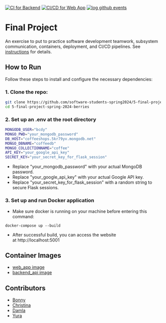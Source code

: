 [![CI for Backend](https://github.com/software-students-spring2024/5-final-project-spring-2024-berries/actions/workflows/backend.yml/badge.svg)](https://github.com/software-students-spring2024/5-final-project-spring-2024-berries/actions/workflows/backend.yml)
[![CI/CD for Web App](https://github.com/software-students-spring2024/5-final-project-spring-2024-berries/actions/workflows/deployment.yml/badge.svg)](https://github.com/software-students-spring2024/5-final-project-spring-2024-berries/actions/workflows/deployment.yml)
[![log github events](https://github.com/software-students-spring2024/5-final-project-spring-2024-berries/actions/workflows/event-logger.yml/badge.svg)](https://github.com/software-students-spring2024/5-final-project-spring-2024-berries/actions/workflows/event-logger.yml)

# Final Project

An exercise to put to practice software development teamwork, subsystem communication, containers, deployment, and CI/CD pipelines. See [instructions](./instructions.md) for details.

## How to Run

Follow these steps to install and configure the necessary dependencies:

### 1. Clone the repo:
   ```bash
   git clone https://github.com/software-students-spring2024/5-final-project-spring-2024-berries.git
   cd 5-final-project-spring-2024-berries
   ```

### 2. Set up an .env at the root directory
```bash
MONGODB_USER="bcdy"
MONGO_PWD="your_mongodb_password"
DB_HOST="coffeeshops.5kr79yv.mongodb.net"
MONGO_DBNAME="coffeedb"
MONGO_COLLECTIONNAME="coffee"
API_KEY="your_google_api_key"
SECRET_KEY="your_secret_key_for_flask_session"
```
- Replace "your_mongodb_password" with your actual MongoDB password.
- Replace "your_google_api_key" with your actual Google API key.
- Replace "your_secret_key_for_flask_session" with a random string to secure Flask sessions.

### 3. Set up and run Docker application
- Make sure docker is running on your machine before entering this command:
```
docker-compose up --build
```
- After successful build, you can access the website at http://localhost:5001

## Container Images
- [web_app image](https://hub.docker.com/repository/docker/bonnychavarria/webapp/general)
- [backend_api image](https://hub.docker.com/repository/docker/bonnychavarria/backend_api/general)

## Contributors
* [Bonny](https://github.com/BonnyCChavarria) 
* [Christina](https://github.com/crb623)
* [Damla](https://github.com/damlaonder)
* [Yura](https://github.com/yurawu27)
